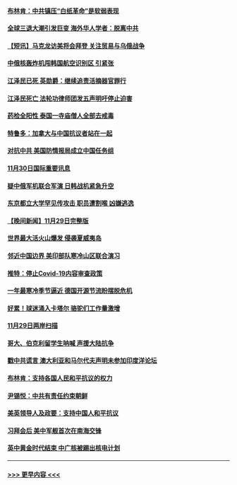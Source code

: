 #### [布林肯：中共镇压“白纸革命”是软弱表现](../pages/prog202/a103587617.md?t=12010550) 
#### [全球三退大潮引发巨变 海外华人学者：脱离中共](../pages/prog202/a103587542.md?t=12010550) 
#### [【短讯】马克龙访美将会拜登 关注贸易与乌俄战争](../pages/prog202/a103587527.md?t=12010550) 
#### [中俄核轰炸机闯韩国航空识别区 引紧张](../pages/prog202/a103587457.md?t=12010550) 
#### [江泽民已死 英勋爵：继续追责活摘器官罪行](../pages/prog202/a103587398.md?t=12010550) 
#### [江泽民死亡 法轮功律师团发五声明吁停止迫害](../pages/prog202/a103587308.md?t=12010550) 
#### [药检全阳性 泰国一寺庙僧人全部去戒毒](../pages/prog202/a103587172.md?t=12010550) 
#### [特鲁多：加拿大与中国抗议者站在一起](../pages/prog202/a103587169.md?t=12010550) 
#### [对抗中共 美国防情报局成立中国任务组](../pages/prog202/a103587163.md?t=12010550) 
#### [11月30日国际重要讯息](../pages/prog202/a103587181.md?t=12010550) 
#### [疑中俄军机联合军演 日韩战机紧急升空](../pages/prog202/a103587061.md?t=12010550) 
#### [东京都立大学罕见传攻击 职员遭割喉 凶嫌逃逸](../pages/prog202/a103587011.md?t=12010550) 
#### [【晚间新闻】11月29日完整版](../pages/prog202/a103586902.md?t=12010550) 
#### [世界最大活火山爆发 侵袭夏威夷岛](../pages/prog202/a103586924.md?t=12010550) 
#### [邻近中国边界 美印部队寒冷山区联合演习](../pages/prog202/a103586897.md?t=12010550) 
#### [推特：停止Covid-19内容审查政策](../pages/prog202/a103586680.md?t=12010550) 
#### [一年最寒冷季节逼近 德国开源节流盼摆脱危机](../pages/prog202/a103586845.md?t=12010550) 
#### [好累！球迷涌入卡塔尔 骆驼们工作量激增](../pages/prog202/a103586752.md?t=12010550) 
#### [11月29日两岸扫描](../pages/prog202/a103586740.md?t=12010550) 
#### [哥大、伯克利留学生呐喊 声援大陆抗争](../pages/prog202/a103586742.md?t=12010550) 
#### [戳中共谎言 澳大利亚和马尔代夫声明未参加印度洋论坛](../pages/prog202/a103586609.md?t=12010550) 
#### [布林肯：支持各国人民和平抗议的权力](../pages/prog202/a103586558.md?t=12010550) 
#### [尹锡悦：中共有责任约束朝鲜](../pages/prog202/a103586465.md?t=12010550) 
#### [美英领导人及政要：支持中国人和平抗议](../pages/prog202/a103586469.md?t=12010550) 
#### [习拜会后 美中军舰首次在南海交锋](../pages/prog202/a103586399.md?t=12010550) 
#### [英中黄金时代结束 中广核被踢出核电计划](../pages/prog202/a103586304.md?t=12010550) 

----
#### [ >>> 更早内容 <<< ](../indexes/prog202-earlier.md)
